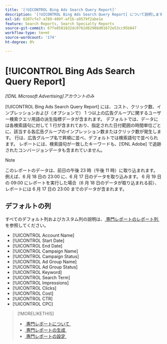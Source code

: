 ```yaml
---
title: '[!UICONTROL Bing Ads Search Query Report]'
description: '[!UICONTROL Bing Ads Search Query Report] について説明します。'
exl-id: 0207cfe7-a789-409f-af1b-a9579f2abe1e
feature: Search Reports, Search Specialty Reports
source-git-commit: 67fe8581832dc0762d62908d01672e53cc95b847
workflow-type: tm+mt
source-wordcount: '174'
ht-degree: 0%

---
```


# [!UICONTROL Bing Ads Search Query Report]

*[!DNL Microsoft Advertising]アカウントのみ*

[!UICONTROL Bing Ads Search Query Report] には、コスト、クリック数、インプレッションおよび（オプションで） 1 つ以上の広告グループに関するユーザー検索クエリ用語の派生指標データが含まれます。 デフォルトでは、データには各検索語句に対して 1 行が含まれており、指定された日付範囲の時間単位ごとに、該当する各広告グループのインプレッション数またはクリック数が発生します。 行は、広告グループ名で昇順に並べ、デフォルトでは検索語句で並べられます。 レポートには、検索語句が一致したキーワードも、[!DNL Adobe] で追跡されたコンバージョンデータも含まれていません。

>[!NOTE]
>
>このレポートのデータは、前日の午後 23 時（午後 11 時）に取り込まれます。 例えば、6 月 18 日の 23:00 に、6 月 17 日のデータを取り込みます。 6 月 19 日の 09:00 にレポートを実行した場合（6 月 18 日のデータが取り込まれる前）、レポートには 6 月 17 日の 23:00 までのデータが含まれます。

## デフォルトの列

すべてのデフォルト列およびカスタム列の説明は、[&#x200B; 専門レポートのレポート列 &#x200B;](specialty-report-columns.md) を参照してください。

* [!UICONTROL Account Name]
* [!UICONTROL Start Date]
* [!UICONTROL End Date]
* [!UICONTROL Campaign Name]
* [!UICONTROL Campaign Status]
* [!UICONTROL Ad Group Name]
* [!UICONTROL Ad Group Status]
* [!UICONTROL Keyword]
* [!UICONTROL Search Term]
* [!UICONTROL Impressions]
* [!UICONTROL Clicks]
* [!UICONTROL Cost]
* [!UICONTROL CTR]
* [!UICONTROL CPC]

>[!MORELIKETHIS]
>
>* [&#x200B; 専門レポートについて &#x200B;](specialty-report-about.md)
>* [&#x200B; 専門レポートの生成 &#x200B;](specialty-report-generate.md)
>* [&#x200B; 専門レポートの設定 &#x200B;](specialty-report-settings.md)
